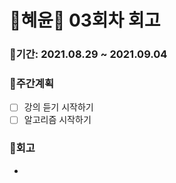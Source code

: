 # 🌼혜윤🌼 03회차 회고

### 🥕기간: 2021.08.29 ~ 2021.09.04

### 🍆주간계획

- [ ] 강의 듣기 시작하기
- [ ] 알고리즘 시작하기

### 🥦회고

- 
